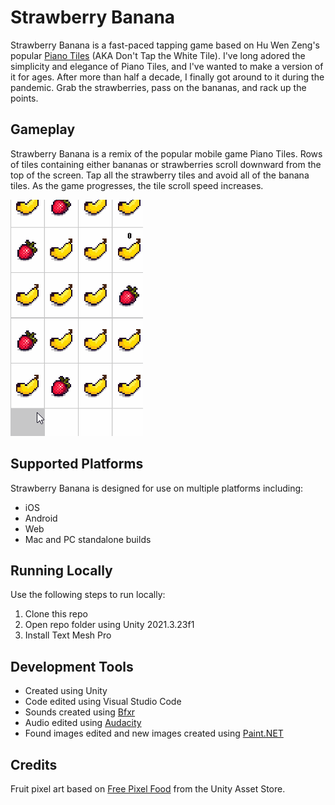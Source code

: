 # Strawberry Banana
Strawberry Banana is a fast-paced tapping game based on Hu Wen Zeng's popular [Piano Tiles](https://en.wikipedia.org/wiki/Piano_Tiles) (AKA Don't Tap the White Tile). I've long adored the simplicity and elegance of Piano Tiles, and I've wanted to make a version of it for ages. After more than half a decade, I finally got around to it during the pandemic. Grab the strawberries, pass on the bananas, and rack up the points.

## Gameplay
Strawberry Banana is a remix of the popular mobile game Piano Tiles. Rows of tiles containing either bananas or strawberries scroll downward from the top of the screen. Tap all the strawberry tiles and avoid all of the banana tiles. As the game progresses, the tile scroll speed increases.

![Strawberry Banana gameplay](https://github.com/mklewandowski/strawberry-banana/blob/main/Assets/Images/strawberry-banana-gameplay.gif?raw=true)

## Supported Platforms
Strawberry Banana is designed for use on multiple platforms including:
- iOS
- Android
- Web
- Mac and PC standalone builds

## Running Locally
Use the following steps to run locally:
1. Clone this repo
2. Open repo folder using Unity 2021.3.23f1
3. Install Text Mesh Pro

## Development Tools
- Created using Unity
- Code edited using Visual Studio Code
- Sounds created using [Bfxr](https://www.bfxr.net/)
- Audio edited using [Audacity](https://www.audacityteam.org/)
- Found images edited and new images created using [Paint.NET](https://www.getpaint.net/)

## Credits
Fruit pixel art based on [Free Pixel Food](https://assetstore.unity.com/packages/2d/environments/free-pixel-food-113523) from the Unity Asset Store.
